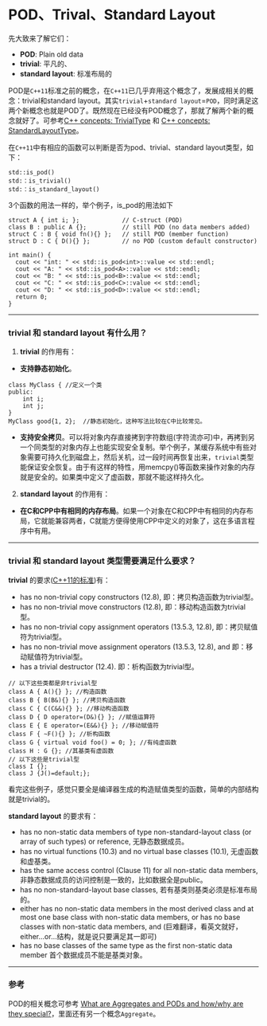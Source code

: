 # POD、Trival、Standard Layout

先大致来了解它们：
- **POD**: Plain old data
- **trivial**: 平凡的、
- **standard layout**: 标准布局的

POD是`C++11`标准之前的概念，在`C++11`已几乎弃用这个概念了，发展成相关的概念：trivial和standard layout。其实`trivial`+`standard layout`=`POD`，同时满足这两个新概念也就是POD了。既然现在已经没有POD概念了，那就了解两个新的概念就好了。可参考[C++ concepts: TrivialType](http://en.cppreference.com/w/cpp/concept/TrivialType) 和 [C++ concepts: StandardLayoutType](http://en.cppreference.com/w/cpp/concept/StandardLayoutType)。

在`C++11`中有相应的函数可以判断是否为pod、trivial、standard layout类型，如下：

```
std::is_pod()
std:：is_trivial()
std:：is_standard_layout()
```
3个函数的用法一样的，举个例子，is_pod的用法如下
```
struct A { int i; };            // C-struct (POD)
class B : public A {};          // still POD (no data members added)
struct C : B { void fn(){} };   // still POD (member function)
struct D : C { D(){} };         // no POD (custom default constructor)

int main() {
  cout << "int: " << std::is_pod<int>::value << std::endl;
  cout << "A: " << std::is_pod<A>::value << std::endl;
  cout << "B: " << std::is_pod<B>::value << std::endl;
  cout << "C: " << std::is_pod<C>::value << std::endl;
  cout << "D: " << std::is_pod<D>::value << std::endl;
  return 0;
}
```


-----
### trivial 和 standard layout 有什么用？

1) **trivial** 的作用有：
- **支持静态初始化**。
```
class MyClass { //定义一个类
public:
    int i;
    int j;
}
MyClass good{1, 2};  //静态初始化，这种写法比较在C中比较常见。
```
- **支持安全拷贝**。可以将对象内存直接拷到字符数组(字符流亦可)中，再拷到另一个同类型的对象内存上也能实现安全复制。举个例子，某缓存系统中有些对象需要可持久化到磁盘上，然后关机，过一段时间再恢复出来，`trivial`类型能保证安全恢复。由于有这样的特性，用memcpy()等函数来操作对象的内存就是安全的。如果类中定义了虚函数，那就不能这样持久化。


2) **standard layout** 的作用有：
- **在C和CPP中有相同的内存布局**。如果一个对象在C和CPP中有相同的内存布局，它就能兼容两者，C就能方便得使用CPP中定义的对象了，这在多语言程序中有用。




-----
### trivial 和 standard layout 类型需要满足什么要求？

**trivial** 的要求([C++11的标准](http://www.open-std.org/jtc1/sc22/wg21/docs/papers/2011/n3242.pdf))有：

- has no non-trivial copy constructors (12.8),
即：拷贝构造函数为trivial型。
- has no non-trivial move constructors (12.8),
即：移动构造函数为trivial型。
- has no non-trivial copy assignment operators (13.5.3, 12.8),
即：拷贝赋值符为trivial型。
- has no non-trivial move assignment operators (13.5.3, 12.8), and
即：移动赋值符为trivial型。
- has a trivial destructor (12.4).
即：析构函数为trivial型。

```
// 以下这些类都是非trivial型
class A { A(){} }; //构造函数
class B { B(B&){} }; //拷贝构造函数
class C { C(C&&){} }; //移动构造函数
class D { D operator=(D&){} }; //赋值运算符
class E { E operator=(E&&){} }; //移动赋值符
class F { ~F(){} }; //析构函数
class G { virtual void foo() = 0; }; //有纯虚函数
class H : G {}; //其基类有虚函数
// 以下这些是trivial型
class I {};
class J {J()=default;};
```
看完这些例子，感觉只要全是编译器生成的构造赋值类型的函数，简单的内部结构就是trivial的。


**standard layout** 的要求有：

- has no non-static data members of type non-standard-layout class (or array of such types) or reference,
无静态数据成员。
- has no virtual functions (10.3) and no virtual base classes (10.1),
无虚函数和虚基类。
- has the same access control (Clause 11) for all non-static data members,
非静态数据成员的访问控制是一致的，比如数据全是public。
- has no non-standard-layout base classes,
若有基类则基类必须是标准布局的。
- either has no non-static data members in the most derived class and at most one base class with non-static data members, or has no base classes with non-static data members, and
(巨难翻译，看英文就好，either...or...结构，就是说只要满足其一即可)
- has no base classes of the same type as the first non-static data member
首个数据成员不能是基类对象。


------
### 参考

POD的相关概念可参考 [What are Aggregates and PODs and how/why are they special?](https://stackoverflow.com/questions/4178175/what-are-aggregates-and-pods-and-how-why-are-they-special)，里面还有另一个概念`Aggregate`。


